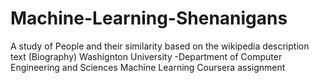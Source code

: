 # Machine-Learning-Shenanigans
A study of People and their similarity based on  the wikipedia description text (Biography) 
Washignton University -Department of Computer Engineering and Sciences Machine Learning  Coursera assignment 
